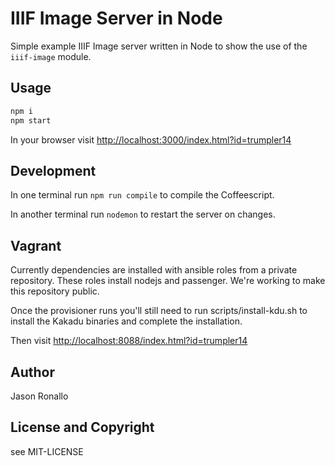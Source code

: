 # IIIF Image Server in Node

Simple example IIIF Image server written in Node to show the use of the `iiif-image` module.

## Usage

```sh
npm i
npm start
```

In your browser visit <http://localhost:3000/index.html?id=trumpler14>

## Development

In one terminal run `npm run compile` to compile the Coffeescript.

In another terminal run `nodemon` to restart the server on changes.

## Vagrant

Currently dependencies are installed with ansible roles from a private repository. These roles install nodejs and passenger. We're working to make this repository public.

Once the provisioner runs you'll still need to run scripts/install-kdu.sh to install the Kakadu binaries and complete the installation.

Then visit <http://localhost:8088/index.html?id=trumpler14>

## Author

Jason Ronallo

## License and Copyright

see MIT-LICENSE
